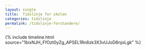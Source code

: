 ```yaml
---
layout: single
title:  Tidslinje for skolen
categories: tidslinje
permalink: /tidslinje-forstandere/
---
```


{% include timeline.html source="1bixNJH_FfOzt0yZg_APSEL1Rn8zk3X3vUJoD6njoLgk" %}